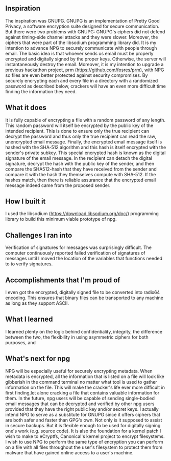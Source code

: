 ## Inspiration
The inspiration was GNUPG. GNUPG is an implementation of Pretty Good Privacy, a software encryption suite designed for secure communication. But there were two problems with GNUPG: GNUPG's ciphers did not defend against timing-side channel attacks and they were slower. Moreover, the ciphers that were part of the libsodium programming library did. It is my intention to advance NPG to securely communicate with people through email. The basic idea is that whoever sends us email must be properly encrypted and digitally signed by the proper keys. Otherwise, the server will instantaneously destroy the email. Moreover, it is my intention to upgrade a previous hackathon project, prm (https://github.com/fosres/prm), with NPG so files are even better protected against security compromises. By securely encrypting each and every file in a directory with a randomized password as described below, crackers will have an even more difficult time finding the information they need. 
## What it does
It is fully capable of encrypting a file with a random password of any length. This random password will itself be encrypted by the public key of the intended recipient. This is done to ensure only the true recipient can decrypt the password and thus only the true recipient can read the raw, unencrypted email message. Finally, the encrypted email message itself is hashed with the SHA-512 algorithm and this hash is itself encrypted with the sender's private subkey. This special encrypted hash is known as the digital signature of the email message. In the recipient can detach the digital signature, decrypt the hash with the public key of the sender, and then compare the SHA512-hash that they have received from the sender and compare it with the hash they themselves compute with SHA-512. If the hashes match, then there is reliable assurance that the encrypted email message indeed came from the proposed sender. 
## How I built it
I used the libsodium (https://download.libsodium.org/doc/) programming library to build this minimum viable prototype of npg.
## Challenges I ran into
Verification of signatures for messages was surprisingly difficult. The computer continuously reported failed verification of signatures of messages until I moved the location of the variables that functions needed to to verify signatures.
## Accomplishments that I'm proud of
I even got the encrypted, digitally signed file to be converted into radix64 encoding. This ensures that binary files can be transported to any machine as long as they support ASCII.
## What I learned
I learned plenty on the logic behind confidentiality, integrity, the difference between the two, the flexibility in using asymmetric ciphers for both purposes, and 
## What's next for npg
NPG will be especially useful for securely encrypting metadata. When metadata is encrypted, all the information that is listed on a file will look like gibberish in the command terminal no matter what tool is used to gather information on the file. This will make the cracker's life ever more difficult in first finding,let alone cracking a file that contains valuable information for them. In the future, npg users will be capable of sending single-bodied email messages that can be decrypted and verified by other npg users provided that they have the right public key and/or secret keys.
I actually intend NPG to serve as a substitute for GNUPG since it offers ciphers that are both safer and faster than GPG's own. Not only is it supposed to assist in secure backups. But it is flexible enough to be used for digitally signing one's work (e.g. source code). It is also the foundation for a kernel patch I wish to make to eCryptfs, Canonical's kernel project to encrypt filesystems. I wish to use NPG to perform the same type of encryption you can perform on a file with all files throughout the user's filesystem to protect them from malware that have gained online access to a user's machine.
